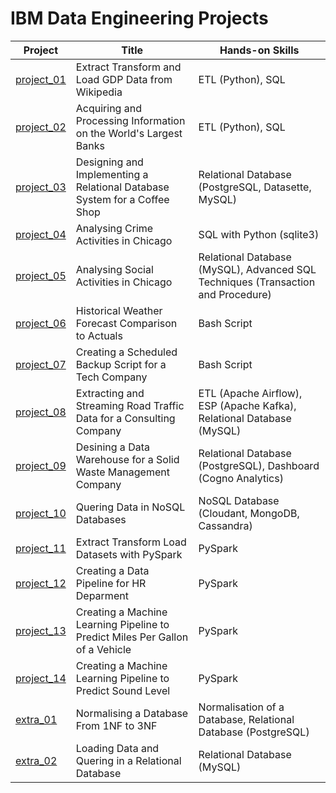 # IBM Data Engineering Projects

| Project | Title | Hands-on Skills |
| ------------- | ------------- | ------------- |
| [project_01](project_01) | Extract Transform and Load GDP Data from Wikipedia | ETL (Python), SQL |
| [project_02](project_02) | Acquiring and Processing Information on the World's Largest Banks | ETL (Python), SQL |
| [project_03](project_03) | Designing and Implementing a Relational Database System for a Coffee Shop | Relational Database (PostgreSQL, Datasette, MySQL) |
| [project_04](project_04) | Analysing Crime Activities in Chicago | SQL with Python (sqlite3) |
| [project_05](project_05) | Analysing Social Activities in Chicago | Relational Database (MySQL), Advanced SQL Techniques (Transaction and Procedure) |
| [project_06](project_06) | Historical Weather Forecast Comparison to Actuals | Bash Script |
| [project_07](project_07) | Creating a Scheduled Backup Script for a Tech Company | Bash Script |
| [project_08](project_08) | Extracting and Streaming Road Traffic Data for a Consulting Company | ETL (Apache Airflow), ESP (Apache Kafka), Relational Database (MySQL) |
| [project_09](project_09) | Desining a Data Warehouse for a Solid Waste Management Company | Relational Database (PostgreSQL), Dashboard (Cogno Analytics) |
| [project_10](project_10) | Quering Data in NoSQL Databases | NoSQL Database (Cloudant, MongoDB, Cassandra) |
| [project_11](project_11) | Extract Transform Load Datasets with PySpark | PySpark |
| [project_12](project_12) | Creating a Data Pipeline for HR Deparment | PySpark |
| [project_13](project_13) | Creating a Machine Learning Pipeline to Predict Miles Per Gallon of a Vehicle | PySpark |
| [project_14](project_14) | Creating a Machine Learning Pipeline to Predict Sound Level | PySpark |
| [extra_01](extra_01) | Normalising a Database From 1NF to 3NF | Normalisation of a Database, Relational Database (PostgreSQL) |
| [extra_02](extra_02) | Loading Data and Quering in a Relational Database | Relational Database (MySQL) |
